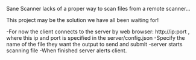 Sane Scanner lacks of a proper way to scan files from a remote scanner...

This project may be the solution we have all been waiting for!

-For now the client connects to the server by web browser:
http://ip:port , where this ip and port is specified in the server/config.json
-Specify the name of the file they want the output to send and submit
-server starts scanning file
-When finished server alerts client.
